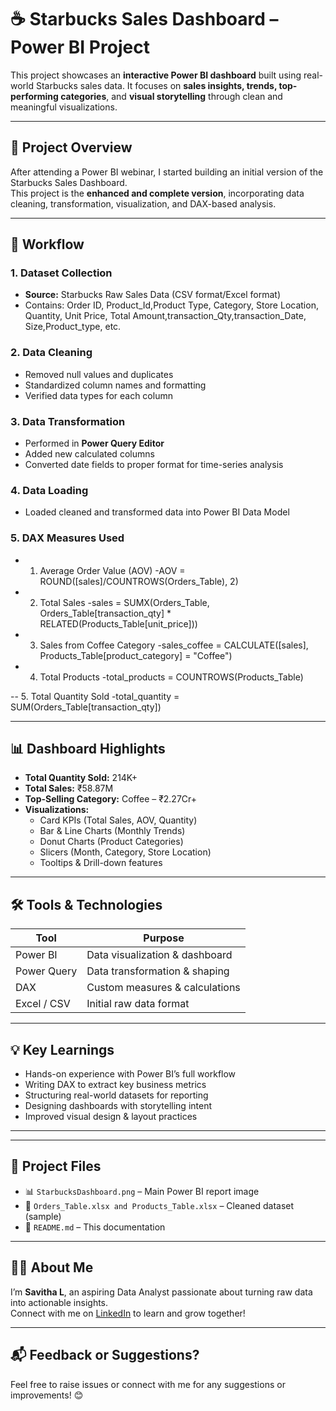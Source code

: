 # ☕ Starbucks Sales Dashboard – Power BI Project

This project showcases an **interactive Power BI dashboard** built using real-world Starbucks sales data. It focuses on **sales insights, trends, top-performing categories**, and **visual storytelling** through clean and meaningful visualizations.

---

## 📌 Project Overview

After attending a Power BI webinar, I started building an initial version of the Starbucks Sales Dashboard.  
This project is the **enhanced and complete version**, incorporating data cleaning, transformation, visualization, and DAX-based analysis.

---

## 🔄 Workflow

### 1. Dataset Collection
- **Source:** Starbucks Raw Sales Data (CSV format/Excel format)
- Contains: Order ID, Product_Id,Product Type, Category, Store Location, Quantity, Unit Price, Total Amount,transaction_Qty,transaction_Date, Size,Product_type, etc.

### 2. Data Cleaning
- Removed null values and duplicates
- Standardized column names and formatting
- Verified data types for each column

### 3. Data Transformation
- Performed in **Power Query Editor**
- Added new calculated columns
- Converted date fields to proper format for time-series analysis

### 4. Data Loading
- Loaded cleaned and transformed data into Power BI Data Model

### 5. DAX Measures Used
- 1. Average Order Value (AOV)
-AOV = ROUND([sales]/COUNTROWS(Orders_Table), 2)

- 2. Total Sales
-sales = SUMX(Orders_Table, Orders_Table[transaction_qty] * RELATED(Products_Table[unit_price]))

- 3. Sales from Coffee Category
-sales_coffee = CALCULATE([sales], Products_Table[product_category] = "Coffee")

- 4. Total Products
-total_products = COUNTROWS(Products_Table)

-- 5. Total Quantity Sold
-total_quantity = SUM(Orders_Table[transaction_qty])

---

## 📊 Dashboard Highlights

- **Total Quantity Sold:** 214K+  
- **Total Sales:** ₹58.87M  
- **Top-Selling Category:** Coffee – ₹2.27Cr+  
- **Visualizations:**
  - Card KPIs (Total Sales, AOV, Quantity)
  - Bar & Line Charts (Monthly Trends)
  - Donut Charts (Product Categories)
  - Slicers (Month, Category, Store Location)
  - Tooltips & Drill-down features

---

## 🛠️ Tools & Technologies

| Tool            | Purpose                         |
|-----------------|---------------------------------|
| Power BI        | Data visualization & dashboard  |
| Power Query     | Data transformation & shaping   |
| DAX             | Custom measures & calculations  |
| Excel / CSV     | Initial raw data format         |

---

## 💡 Key Learnings

- Hands-on experience with Power BI’s full workflow  
- Writing DAX to extract key business metrics  
- Structuring real-world datasets for reporting  
- Designing dashboards with storytelling intent  
- Improved visual design & layout practices

---



---

## 📁 Project Files

- 📊 `StarbucksDashboard.png` – Main Power BI report image  
- 📄 `Orders_Table.xlsx and Products_Table.xlsx` – Cleaned dataset (sample)  
- 📝 `README.md` – This documentation

---

## 🙋‍♀️ About Me

I’m **Savitha L**, an aspiring Data Analyst passionate about turning raw data into actionable insights.  
Connect with me on [LinkedIn](https://www.linkedin.com/in/savitha-l-18a750282/) to learn and grow together!

---

## 📬 Feedback or Suggestions?

Feel free to raise issues or connect with me for any suggestions or improvements! 😊  
